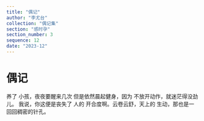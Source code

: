 ```yaml
---
title: "偶记"
author: "李尤台"
collection: "偶记集"
section: "感时孕"
section_number: 3
sequence: 12
date: "2023-12"
---
```


# 偶记

养了 小孩，夜夜要醒来几次
但是依然晨起健身，因为
不放开动作，就迷茫得没劲儿。
我说，你这便是丧失了 人的
开合度啊。云卷云舒，天上的
生动，那也是一回回稠密的针孔。
